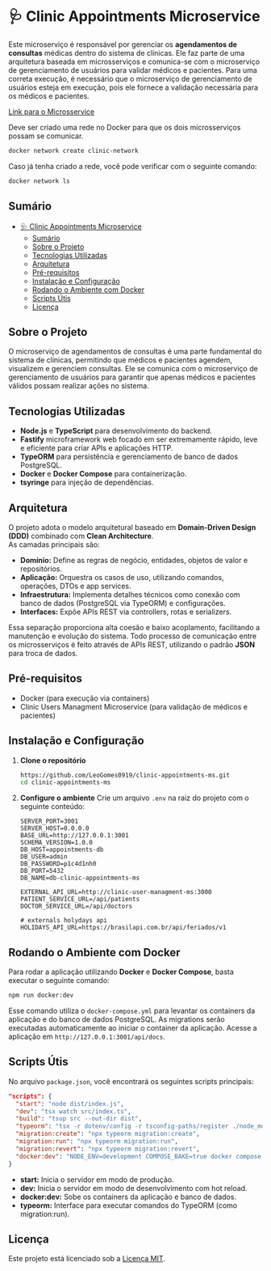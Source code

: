 # 🩺 Clinic Appointments Microservice

Este microserviço é responsável por gerenciar os **agendamentos de consultas** médicas dentro do sistema de clínicas. Ele faz parte de uma arquitetura baseada em microsserviços e comunica-se com o microserviço de gerenciamento de usuários para validar médicos e pacientes.
Para uma correta execução, é necessário que o microserviço de gerenciamento de usuários esteja em execução, pois ele fornece a validação necessária para os médicos e pacientes.

[Link para o Microsservice](https://github.com/LeoGomes0919/clinic-user-managment-ms)

Deve ser criado uma rede no Docker para que os dois microsserviços possam se comunicar.
```bash
docker network create clinic-network
```
Caso já tenha criado a rede, você pode verificar com o seguinte comando:
```bash
docker network ls
```

## Sumário
- [🩺 Clinic Appointments Microservice](#-clinic-appointments-microservice)
  - [Sumário](#sumário)
  - [Sobre o Projeto](#sobre-o-projeto)
  - [Tecnologias Utilizadas](#tecnologias-utilizadas)
  - [Arquitetura](#arquitetura)
  - [Pré-requisitos](#pré-requisitos)
  - [Instalação e Configuração](#instalação-e-configuração)
  - [Rodando o Ambiente com Docker](#rodando-o-ambiente-com-docker)
  - [Scripts Útis](#scripts-útis)
  - [Licença](#licença)

## Sobre o Projeto

O microserviço de agendamentos de consultas é uma parte fundamental do sistema de clínicas, permitindo que médicos e pacientes agendem, visualizem e gerenciem consultas. Ele se comunica com o microserviço de gerenciamento de usuários para garantir que apenas médicos e pacientes válidos possam realizar ações no sistema.

## Tecnologias Utilizadas

- **Node.js** e **TypeScript** para desenvolvimento do backend.
- **Fastify** microframework web focado em ser extremamente rápido, leve e eficiente para criar APIs e aplicações HTTP.
- **TypeORM** para persistência e gerenciamento de banco de dados PostgreSQL.
- **Docker** e **Docker Compose** para containerização.
- **tsyringe** para injeção de dependências.

## Arquitetura

O projeto adota o modelo arquitetural baseado em **Domain-Driven Design (DDD)** combinado com **Clean Architecture**.  
As camadas principais são:

- **Domínio:** Define as regras de negócio, entidades, objetos de valor e repositórios.
- **Aplicação:** Orquestra os casos de uso, utilizando comandos, operações, DTOs e app services.
- **Infraestrutura:** Implementa detalhes técnicos como conexão com banco de dados (PostgreSQL via TypeORM) e configurações.
- **Interfaces:** Expõe APIs REST via controllers, rotas e serializers.

Essa separação proporciona alta coesão e baixo acoplamento, facilitando a manutenção e evolução do sistema.
Todo processo de comunicação entre os microsserviços é feito através de APIs REST, utilizando o padrão **JSON** para troca de dados.

## Pré-requisitos
- Docker (para execução via containers)
- Clinic Users Managment Microservice (para validação de médicos e pacientes)

## Instalação e Configuração

1. **Clone o repositório**
   ```bash
   https://github.com/LeoGomes0919/clinic-appointments-ms.git
   cd clinic-appointments-ms
   ```

2. **Configure o ambiente**
   Crie um arquivo `.env` na raiz do projeto com o seguinte conteúdo:
   ```env
   SERVER_PORT=3001
   SERVER_HOST=0.0.0.0
   BASE_URL=http://127.0.0.1:3001
   SCHEMA_VERSION=1.0.0
   DB_HOST=appointments-db
   DB_USER=admin
   DB_PASSWORD=p1c4d1nh0
   DB_PORT=5432
   DB_NAME=db-clinic-appointments-ms

   EXTERNAL_API_URL=http://clinic-user-managment-ms:3000
   PATIENT_SERVICE_URL=/api/patients
   DOCTOR_SERVICE_URL=/api/doctors

   # externals holydays api
   HOLIDAYS_API_URL=https://brasilapi.com.br/api/feriados/v1
   ```
## Rodando o Ambiente com Docker

Para rodar a aplicação utilizando **Docker** e **Docker Compose**, basta executar o seguinte comando:

```bash
npm run docker:dev
```

Esse comando utiliza o `docker-compose.yml` para levantar os containers da aplicação e do banco de dados PostgreSQL.
As migrations serão executadas automaticamente ao iniciar o container da aplicação.
Acesse a aplicação em `http://127.0.0.1:3001/api/docs`.

## Scripts Útis

No arquivo `package.json`, você encontrará os seguintes scripts principais:

```json
"scripts": {
  "start": "node dist/index.js",
  "dev": "tsx watch src/index.ts",
  "build": "tsup src --out-dir dist",
  "typeorm": "tsx -r dotenv/config -r tsconfig-paths/register ./node_modules/typeorm/cli.js -d ./src/infra/config/dataSource.ts",
  "migration:create": "npx typeorm migration:create",
  "migration:run": "npx typeorm migration:run",
  "migration:revert": "npx typeorm migration:revert",
  "docker:dev": "NODE_ENV=development COMPOSE_BAKE=true docker compose -f docker-compose.dev.yml up --build",
}
```

- **start:** Inicia o servidor em modo de produção.
- **dev:** Inicia o servidor em modo de desenvolvimento com hot reload.
- **docker:dev:** Sobe os containers da aplicação e banco de dados.
- **typeorm:** Interface para executar comandos do TypeORM (como migration:run).

## Licença

Este projeto está licenciado sob a [Licença MIT](LICENSE).
